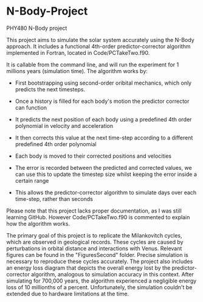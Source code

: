 # N-Body-Project
PHY480 N-Body project

This project aims to simulate the solar system accurately using the N-Body approach. It includes a functional 4th-order predictor-corrector algorithm implemented in Fortran, located in Code/PCTakeTwo.f90.

It is callable from the command line, and will run the experiment for 1 millions years (simulation time). The algorithm works by: 

- First bootstrapping using second-order oribital mechanics, which only predicts the next timesteps.
- Once a history is filled for each body's motion the predictor corrector can function

- It predicts the next position of each body using a predefined 4th order polynomial in velocity and acceleration
- It then corrects this value at the next time-step according to a different predefined 4th order polynomial
- Each body is moved to their corrected positions and velocities
- The error is recorded between the predicted and corrected values, we can use this to update the timestep size whilst keeping the error inside a certain range
- This allows the predictor-corrector algorithm to simulate days over each time-step, rather than seconds

Please note that this project lacks proper documentation, as I was still learning GitHub. However Code/PCTakeTwo.f90 is commented to explain how the algorithm works.

The primary goal of this project is to replicate the Milankovitch cycles, which are observed in geological records. These cycles are caused by perturbations in orbital distance and interactions with Venus. Relevant figures can be found in the "FiguresSecond" folder. Precise simulation is necessary to reproduce these cycles accurately. The project also includes an energy loss diagram that depicts the overall energy lost by the predictor-corrector algorithm, analogous to simulation accuracy in this context. After simulating for 700,000 years, the algorithm experienced a negligible energy loss of 10 millionths of a percent. Unfortunately, the simulation couldn't be extended due to hardware limitations at the time.
